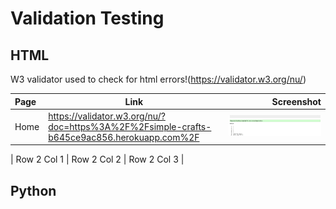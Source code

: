 # Validation Testing

## HTML

W3 validator used to check for html errors!(https://validator.w3.org/nu/)

|Page | Link|Screenshot |
|:----------|----------|----------:|
| Home |https://validator.w3.org/nu/?doc=https%3A%2F%2Fsimple-crafts-b645ce9ac856.herokuapp.com%2F |![home](assets/test-images/logged-home.jpg)

| Row 2 Col 1 | Row 2 Col 2 | Row 2 Col 3 |
## Python


